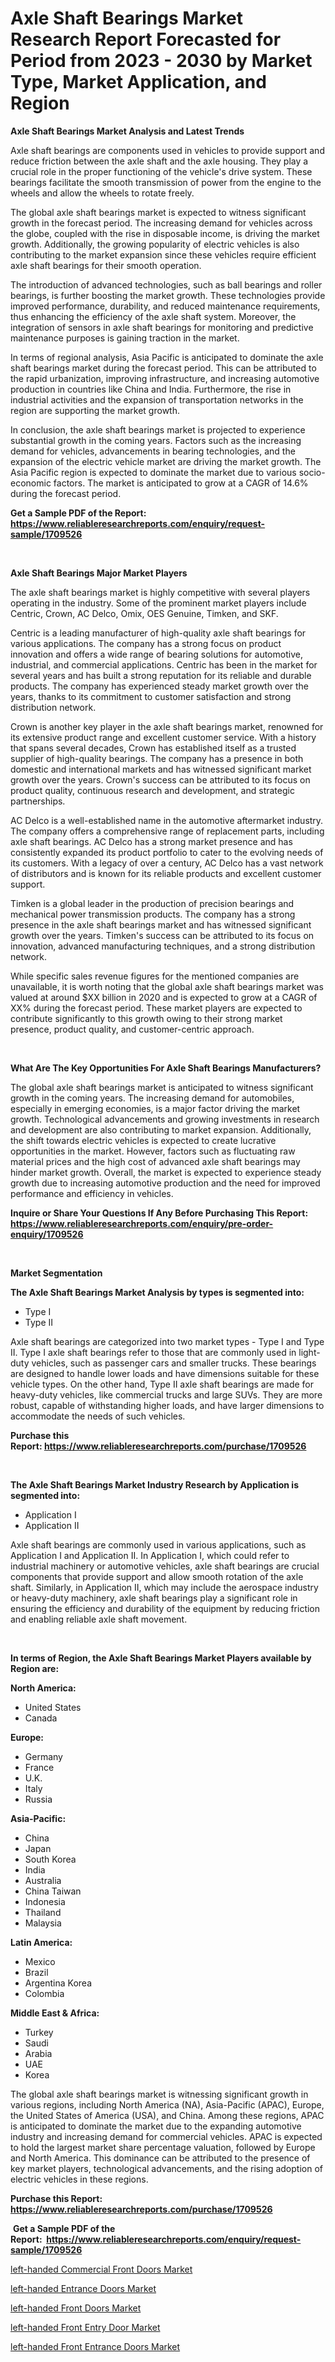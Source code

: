 <p><h1>Axle Shaft Bearings Market Research Report Forecasted for Period from 2023 -  2030 by Market Type, Market Application, and Region</h1></p><p><strong>Axle Shaft Bearings Market Analysis and Latest Trends</strong></p>
<p><p>Axle shaft bearings are components used in vehicles to provide support and reduce friction between the axle shaft and the axle housing. They play a crucial role in the proper functioning of the vehicle's drive system. These bearings facilitate the smooth transmission of power from the engine to the wheels and allow the wheels to rotate freely.</p><p>The global axle shaft bearings market is expected to witness significant growth in the forecast period. The increasing demand for vehicles across the globe, coupled with the rise in disposable income, is driving the market growth. Additionally, the growing popularity of electric vehicles is also contributing to the market expansion since these vehicles require efficient axle shaft bearings for their smooth operation.</p><p>The introduction of advanced technologies, such as ball bearings and roller bearings, is further boosting the market growth. These technologies provide improved performance, durability, and reduced maintenance requirements, thus enhancing the efficiency of the axle shaft system. Moreover, the integration of sensors in axle shaft bearings for monitoring and predictive maintenance purposes is gaining traction in the market.</p><p>In terms of regional analysis, Asia Pacific is anticipated to dominate the axle shaft bearings market during the forecast period. This can be attributed to the rapid urbanization, improving infrastructure, and increasing automotive production in countries like China and India. Furthermore, the rise in industrial activities and the expansion of transportation networks in the region are supporting the market growth.</p><p>In conclusion, the axle shaft bearings market is projected to experience substantial growth in the coming years. Factors such as the increasing demand for vehicles, advancements in bearing technologies, and the expansion of the electric vehicle market are driving the market growth. The Asia Pacific region is expected to dominate the market due to various socio-economic factors. The market is anticipated to grow at a CAGR of 14.6% during the forecast period.</p></p>
<p><strong>Get a Sample PDF of the Report:&nbsp; <a href="https://www.reliableresearchreports.com/enquiry/request-sample/1709526">https://www.reliableresearchreports.com/enquiry/request-sample/1709526</a></strong></p>
<p>&nbsp;</p>
<p><strong>Axle Shaft Bearings Major Market Players</strong></p>
<p><p>The axle shaft bearings market is highly competitive with several players operating in the industry. Some of the prominent market players include Centric, Crown, AC Delco, Omix, OES Genuine, Timken, and SKF.</p><p>Centric is a leading manufacturer of high-quality axle shaft bearings for various applications. The company has a strong focus on product innovation and offers a wide range of bearing solutions for automotive, industrial, and commercial applications. Centric has been in the market for several years and has built a strong reputation for its reliable and durable products. The company has experienced steady market growth over the years, thanks to its commitment to customer satisfaction and strong distribution network.</p><p>Crown is another key player in the axle shaft bearings market, renowned for its extensive product range and excellent customer service. With a history that spans several decades, Crown has established itself as a trusted supplier of high-quality bearings. The company has a presence in both domestic and international markets and has witnessed significant market growth over the years. Crown's success can be attributed to its focus on product quality, continuous research and development, and strategic partnerships.</p><p>AC Delco is a well-established name in the automotive aftermarket industry. The company offers a comprehensive range of replacement parts, including axle shaft bearings. AC Delco has a strong market presence and has consistently expanded its product portfolio to cater to the evolving needs of its customers. With a legacy of over a century, AC Delco has a vast network of distributors and is known for its reliable products and excellent customer support.</p><p>Timken is a global leader in the production of precision bearings and mechanical power transmission products. The company has a strong presence in the axle shaft bearings market and has witnessed significant growth over the years. Timken's success can be attributed to its focus on innovation, advanced manufacturing techniques, and a strong distribution network.</p><p>While specific sales revenue figures for the mentioned companies are unavailable, it is worth noting that the global axle shaft bearings market was valued at around $XX billion in 2020 and is expected to grow at a CAGR of XX% during the forecast period. These market players are expected to contribute significantly to this growth owing to their strong market presence, product quality, and customer-centric approach.</p></p>
<p>&nbsp;</p>
<p><strong>What Are The Key Opportunities For Axle Shaft Bearings Manufacturers?</strong></p>
<p><p>The global axle shaft bearings market is anticipated to witness significant growth in the coming years. The increasing demand for automobiles, especially in emerging economies, is a major factor driving the market growth. Technological advancements and growing investments in research and development are also contributing to market expansion. Additionally, the shift towards electric vehicles is expected to create lucrative opportunities in the market. However, factors such as fluctuating raw material prices and the high cost of advanced axle shaft bearings may hinder market growth. Overall, the market is expected to experience steady growth due to increasing automotive production and the need for improved performance and efficiency in vehicles.</p></p>
<p><strong>Inquire or Share Your Questions If Any Before Purchasing This Report: <a href="https://www.reliableresearchreports.com/enquiry/pre-order-enquiry/1709526">https://www.reliableresearchreports.com/enquiry/pre-order-enquiry/1709526</a></strong></p>
<p>&nbsp;</p>
<p><strong>Market Segmentation</strong></p>
<p><strong>The Axle Shaft Bearings Market Analysis by types is segmented into:</strong></p>
<p><ul><li>Type I</li><li>Type II</li></ul></p>
<p><p>Axle shaft bearings are categorized into two market types - Type I and Type II. Type I axle shaft bearings refer to those that are commonly used in light-duty vehicles, such as passenger cars and smaller trucks. These bearings are designed to handle lower loads and have dimensions suitable for these vehicle types. On the other hand, Type II axle shaft bearings are made for heavy-duty vehicles, like commercial trucks and large SUVs. They are more robust, capable of withstanding higher loads, and have larger dimensions to accommodate the needs of such vehicles.</p></p>
<p><strong>Purchase this Report:&nbsp;<a href="https://www.reliableresearchreports.com/purchase/1709526">https://www.reliableresearchreports.com/purchase/1709526</a></strong></p>
<p>&nbsp;</p>
<p><strong>The Axle Shaft Bearings Market Industry Research by Application is segmented into:</strong></p>
<p><ul><li>Application I</li><li>Application II</li></ul></p>
<p><p>Axle shaft bearings are commonly used in various applications, such as Application I and Application II. In Application I, which could refer to industrial machinery or automotive vehicles, axle shaft bearings are crucial components that provide support and allow smooth rotation of the axle shaft. Similarly, in Application II, which may include the aerospace industry or heavy-duty machinery, axle shaft bearings play a significant role in ensuring the efficiency and durability of the equipment by reducing friction and enabling reliable axle shaft movement.</p></p>
<p>&nbsp;</p>
<p><strong>In terms of Region, the Axle Shaft Bearings Market Players available by Region are:</strong></p>
<p>
    <p> <strong> North America: </strong>
        <ul>
            <li>United States</li>
            <li>Canada</li>
        </ul>
        </p> 
    <p> <strong> Europe: </strong>
        <ul>
            <li>Germany</li>
            <li>France</li>
            <li>U.K.</li>
            <li>Italy</li>
            <li>Russia</li>
        </ul>
        </p> 
    <p> <strong> Asia-Pacific: </strong>
        <ul>
            <li>China</li>
            <li>Japan</li>
            <li>South Korea</li>
            <li>India</li>
            <li>Australia</li>
            <li>China Taiwan</li>
            <li>Indonesia</li>
            <li>Thailand</li>
            <li>Malaysia</li>
        </ul>
        </p> 
    <p> <strong> Latin America: </strong>
        <ul>
            <li>Mexico</li>
            <li>Brazil</li>
            <li>Argentina Korea</li>
            <li>Colombia</li>
        </ul>
        </p> 
    <p> <strong> Middle East & Africa: </strong>
        <ul>
            <li>Turkey</li>
            <li>Saudi</li>
            <li>Arabia</li>
            <li>UAE</li>
            <li>Korea</li>
        </ul>
    </p>
    </p>
<p><p>The global axle shaft bearings market is witnessing significant growth in various regions, including North America (NA), Asia-Pacific (APAC), Europe, the United States of America (USA), and China. Among these regions, APAC is anticipated to dominate the market due to the expanding automotive industry and increasing demand for commercial vehicles. APAC is expected to hold the largest market share percentage valuation, followed by Europe and North America. This dominance can be attributed to the presence of key market players, technological advancements, and the rising adoption of electric vehicles in these regions.</p></p>
<p><strong>Purchase this Report: <a href="https://www.reliableresearchreports.com/purchase/1709526">https://www.reliableresearchreports.com/purchase/1709526</a></strong></p>
<p>&nbsp;<strong>Get a Sample PDF of the Report:&nbsp;&nbsp;<a href="https://www.reliableresearchreports.com/enquiry/request-sample/1709526">https://www.reliableresearchreports.com/enquiry/request-sample/1709526</a></strong></p>
<p><strong></strong></p>
<p><p><a href="https://medium.com/@deniseharvey70/decoding-left-handed-commercial-front-doors-market-metrics-market-share-trends-and-growth-e1f52eae2f6b">left-handed Commercial Front Doors Market</a></p><p><a href="https://medium.com/@joycelucas56/left-handed-entrance-doors-market-focuses-on-market-share-size-and-projected-forecast-till-2030-d2c59f11fdc2">left-handed Entrance Doors Market</a></p><p><a href="https://medium.com/@christinascott1938/left-handed-front-doors-market-competitive-analysis-market-trends-and-forecast-to-2030-f49d312a72f7">left-handed Front Doors Market</a></p><p><a href="https://medium.com/@loririce03/left-handed-front-entry-door-market-focuses-on-market-share-size-and-projected-forecast-till-2030-015604a943e1">left-handed Front Entry Door Market</a></p><p><a href="https://medium.com/@laurenbrown1918/left-handed-front-entrance-doors-market-trends-forecast-and-competitive-analysis-to-2030-4081f23950af">left-handed Front Entrance Doors Market</a></p></p>
